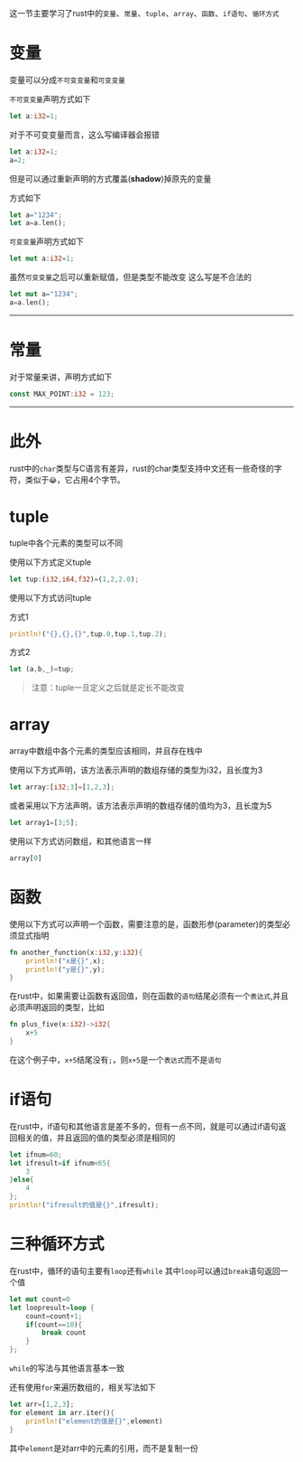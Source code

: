 这一节主要学习了rust中的`变量`、`常量`、`tuple`、`array`、`函数`、`if语句`、`循环方式`

# 变量
变量可以分成`不可变变量`和`可变变量`

`不可变变量`声明方式如下
``` rust
let a:i32=1;
```
对于不可变变量而言，这么写编译器会报错
``` rust
let a:i32=1;
a=2;
```
但是可以通过重新声明的方式覆盖(**shadow**)掉原先的变量

方式如下
``` rust
let a="1234";
let a=a.len();
```


`可变变量`声明方式如下
``` rust
let mut a:i32=1;
```
虽然`可变变量`之后可以重新赋值，但是类型不能改变
这么写是不合法的
``` rust
let mut a="1234";
a=a.len();
```

---
# 常量
对于常量来讲，声明方式如下
``` rust
const MAX_POINT:i32 = 123;
```

---
# 此外
rust中的`char`类型与C语言有差异，rust的char类型支持中文还有一些奇怪的字符，类似于`😂`，它占用4个字节。

# tuple
tuple中各个元素的类型可以不同

使用以下方式定义tuple
``` rust
let tup:(i32,i64,f32)=(1,2,2.0);
```
使用以下方式访问tuple

方式1
``` rust
println!("{},{},{}",tup.0,tup.1,tup.2);
```

方式2
``` rust
let (a,b,_)=tup;
```
>注意：tuple一旦定义之后就是定长不能改变

# array
array中数组中各个元素的类型应该相同，并且存在栈中

使用以下方式声明，该方法表示声明的数组存储的类型为i32，且长度为3
``` rust
let array:[i32;3]=[1,2,3];
```

或者采用以下方法声明，该方法表示声明的数组存储的值均为3，且长度为5
``` rust
let array1=[3;5];
```
使用以下方式访问数组，和其他语言一样
``` rust
array[0]
```

# 函数
使用以下方式可以声明一个函数，需要注意的是，函数形参(parameter)的类型必须显式指明
``` rust
fn another_function(x:i32,y:i32){
    println!("x是{}",x);
    println!("y是{}",y);
}
```
在rust中，如果需要让函数有返回值，则在函数的`语句`结尾必须有一个`表达式`,并且必须声明返回的类型，比如
``` rust
fn plus_five(x:i32)->i32{
    x+5
}
```
在这个例子中，`x+5`结尾没有`;`，则`x+5`是一个`表达式`而不是`语句`

# if语句
在rust中，if语句和其他语言是差不多的，但有一点不同，就是可以通过if语句返回相关的值，并且返回的值的类型必须是相同的
``` rust
let ifnum=60;
let ifresult=if ifnum<65{
    3
}else{
    4
};
println!("ifresult的值是{}",ifresult);
```

# 三种循环方式
在rust中，循环的语句主要有`loop`还有`while`
其中`loop`可以通过`break`语句返回一个值
``` rust
let mut count=0
let loopresult=loop {
    count=count+1;
    if(count==10){
        break count
    }
};
```

`while`的写法与其他语言基本一致

还有使用`for`来遍历数组的，相关写法如下
```rust
let arr=[1,2,3];
for element in arr.iter(){
    println!("element的值是{}",element)
}
```
其中`element`是对arr中的元素的引用，而不是复制一份
